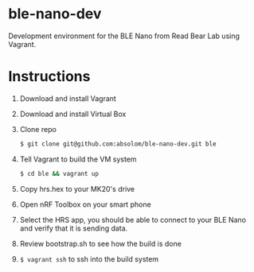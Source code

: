 # ble-nano-dev

Development environment for the BLE Nano from Read Bear Lab using Vagrant.

# Instructions

1. Download and install Vagrant
2. Download and install Virtual Box
3. Clone repo

    ```sh
    $ git clone git@github.com:absolom/ble-nano-dev.git ble
    ```
4. Tell Vagrant to build the VM system

    ```sh
    $ cd ble && vagrant up
    ```

5. Copy hrs.hex to your MK20's drive
6. Open nRF Toolbox on your smart phone
7. Select the HRS app, you should be able to connect to your BLE Nano and verify that it is sending data.
8. Review bootstrap.sh to see how the build is done
9. ```$ vagrant ssh``` to ssh into the build system
